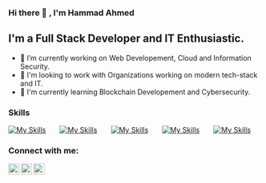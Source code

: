 ### Hi there 👋 , I'm Hammad Ahmed


## I'm a Full Stack Developer and IT Enthusiastic.

- 🔭 I’m currently working on Web Developement, Cloud and Information Security.
- 👯 I'm looking to work with Organizations working on modern tech-stack and IT.
- 🌱 I'm currently learning Blockchain Developement and Cybersecurity.


### Skills

[![My Skills](https://skillicons.dev/icons?i=html,css)](https://skillicons.dev) &nbsp;&nbsp;&nbsp;&nbsp;&nbsp; [![My Skills](https://skillicons.dev/icons?i=js,ts)](https://skillicons.dev) &nbsp;&nbsp;&nbsp;&nbsp;&nbsp; [![My Skills](https://skillicons.dev/icons?i=react,next)](https://skillicons.dev) &nbsp;&nbsp;&nbsp;&nbsp;&nbsp; [![My Skills](https://skillicons.dev/icons?i=tailwind,scss)](https://skillicons.dev) &nbsp;&nbsp;&nbsp;&nbsp;&nbsp; [![My Skills](https://skillicons.dev/icons?i=linux,aws)](https://skillicons.dev)
<br/>


### Connect with me:

[<img align="left" alt=" hammadahmedchatha | hammadahmedchatha | LinkedIn" width="22px" src="https://cdn.jsdelivr.net/npm/simple-icons@v3/icons/linkedin.svg" />](https://linkedin.com/in/hammadahmedchatha)
[<img align="left" alt="hammadahmedchatha | hammadahmedchatha | Dev Community | dev-dot-to" width="22px" src="https://cdn.jsdelivr.net/npm/simple-icons@v3/icons/dev-dot-to.svg" />](https://dev.to/hammadahmedchatha)
[<img align="left" alt="hammadahmedchatha | hammadahmedchatha |Npm  | node" width="22px" src="https://cdn.jsdelivr.net/npm/simple-icons@v3/icons/npm.svg" />](https://www.npmjs.com/~hammadahmedchatha)
